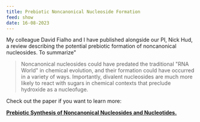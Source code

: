 ```yaml
---
title: Prebiotic Noncanonical Nucleoside Formation
feed: show
date: 16-08-2023
---
```

My colleague David Fialho and I have published alongside our PI, Nick Hud, a review describing the potential prebiotic formation of noncanonical nucleosides. To summarize" 

>Noncanonical nucleosides could have predated the traditional "RNA World" in chemical evolution, and their formation could have occurred in a variety of ways. Importantly, divalent nucleosides are much more likely to react with sugars in chemical contexts that preclude hydroxide as a nucleofuge.

Check out the paper if you want to learn more:

**[Prebiotic Synthesis of Noncanonical Nucleosides and Nucleotides.](https://pubs.acs.org/doi/abs/10.1021/acs.chemrev.0c00069)**